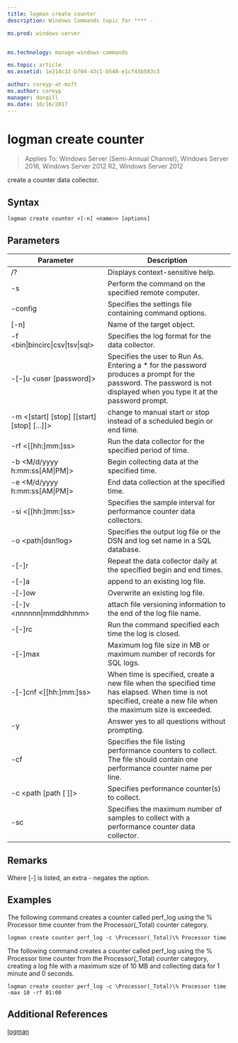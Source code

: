 ```yaml
---
title: logman create counter
description: Windows Commands topic for **** - 

ms.prod: windows-server


ms.technology: manage-windows-commands

ms.topic: article
ms.assetid: 1e214c32-b704-43c1-b548-e1cf43b583c3

author: coreyp-at-msft
ms.author: coreyp
manager: dongill
ms.date: 10/16/2017
---
```

# logman create counter

>Applies To: Windows Server (Semi-Annual Channel), Windows Server 2016, Windows Server 2012 R2, Windows Server 2012

create a counter data collector.  

## Syntax  
```  
logman create counter <[-n] <name>> [options]  
```  
## Parameters  

|                    Parameter                     |                                                                               Description                                                                               |
|--------------------------------------------------|-------------------------------------------------------------------------------------------------------------------------------------------------------------------------|
|                        /?                        |                                                                    Displays context-sensitive help.                                                                     |
|                -s <computer name>                |                                                          Perform the command on the specified remote computer.                                                          |
|                 -config <value>                  |                                                         Specifies the settings file containing command options.                                                         |
|                   [-n] <name>                    |                                                                       Name of the target object.                                                                        |
| -f <bin&#124;bincirc&#124;csv&#124;tsv&#124;sql> |                                                            Specifies the log format for the data collector.                                                             |
|             -[-]u <user [password]>              | Specifies the user to Run As. Entering a \* for the password produces a prompt for the password. The password is not displayed when you type it at the password prompt. |
|    -m <[start] [stop] [[start] [stop] [...]]>    |                                                change to manual start or stop instead of a scheduled begin or end time.                                                 |
|                -rf <[[hh:]mm:]ss>                |                                                        Run the data collector for the specified period of time.                                                         |
|        -b <M/d/yyyy h:mm:ss[AM&#124;PM]>         |                                                              Begin collecting data at the specified time.                                                               |
|        -e <M/d/yyyy h:mm:ss[AM&#124;PM]>         |                                                               End data collection at the specified time.                                                                |
|                -si <[[hh:]mm:]ss>                |                                                 Specifies the sample interval for performance counter data collectors.                                                  |
|              -o <path&#124;dsn!log>              |                                              Specifies the output log file or the DSN and log set name in a SQL database.                                               |
|                      -[-]r                       |                                                  Repeat the data collector daily at the specified begin and end times.                                                  |
|                      -[-]a                       |                                                                     append to an existing log file.                                                                     |
|                      -[-]ow                      |                                                                     Overwrite an existing log file.                                                                     |
|           -[-]v <nnnnnn&#124;mmddhhmm>           |                                                   attach file versioning information to the end of the log file name.                                                   |
|                  -[-]rc <task>                   |                                                         Run the command specified each time the log is closed.                                                          |
|                 -[-]max <value>                  |                                                 Maximum log file size in MB or maximum number of records for SQL logs.                                                  |
|              -[-]cnf <[[hh:]mm:]ss>              |     When time is specified, create a new file when the specified time has elapsed. When time is not specified, create a new file when the maximum size is exceeded.     |
|                        -y                        |                                                             Answer yes to all questions without prompting.                                                              |
|                  -cf <filename>                  |                       Specifies the file listing performance counters to collect. The file should contain one performance counter name per line.                        |
|               -c <path [path [ ]]>               |                                                              Specifies performance counter(s) to collect.                                                               |
|                   -sc <value>                    |                                      Specifies the maximum number of samples to collect with a performance counter data collector.                                      |

## Remarks  
Where [-] is listed, an extra - negates the option.  
## <a name=BKMK_examples></a>Examples  
The following command creates a counter called perf_log using the % Processor time counter from the Processor(_Total) counter category.  
```  
logman create counter perf_log -c \Processor(_Total)\% Processor time  
```  
The following command creates a counter called perf_log using the % Processor time counter from the Processor(_Total) counter category, creating a log file with a maximum size of 10 MB and collecting data for 1 minute and 0 seconds.  
```  
logman create counter perf_log -c \Processor(_Total)\% Processor time -max 10 -rf 01:00  
```  
## Additional References  
[logman](logman.md)  
